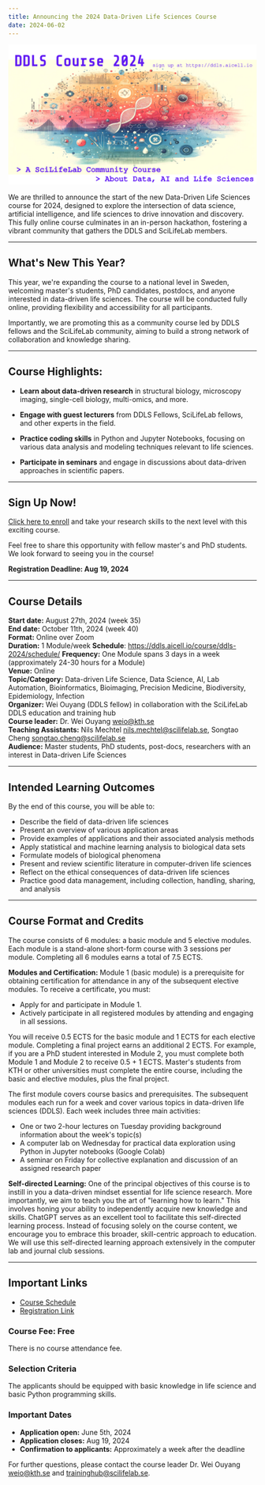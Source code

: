 ```yaml
---
title: Announcing the 2024 Data-Driven Life Sciences Course
date: 2024-06-02
---
```


![ddls course poster](./ddls-course-2024-poster.png)

We are thrilled to announce the start of the new Data-Driven Life Sciences course for 2024, designed to explore the intersection of data science, artificial intelligence, and life sciences to drive innovation and discovery. This fully online course culminates in an in-person hackathon, fostering a vibrant community that gathers the DDLS and SciLifeLab members.

---

## What's New This Year?

This year, we're expanding the course to a national level in Sweden, welcoming master's students, PhD candidates, postdocs, and anyone interested in data-driven life sciences. The course will be conducted fully online, providing flexibility and accessibility for all participants.

Importantly, we are promoting this as a community course led by DDLS fellows and the SciLifeLab community, aiming to build a strong network of collaboration and knowledge sharing.

---

## Course Highlights:

- **Learn about data-driven research** in structural biology, microscopy imaging, single-cell biology, multi-omics, and more.
  
- **Engage with guest lecturers** from DDLS Fellows, SciLifeLab fellows, and other experts in the field.
  
- **Practice coding skills** in Python and Jupyter Notebooks, focusing on various data analysis and modeling techniques relevant to life sciences.
  
- **Participate in seminars** and engage in discussions about data-driven approaches in scientific papers.

---

## Sign Up Now!

[Click here to enroll](https://forms.gle/9gmxpEE6X6HZ1wLa7) and take your research skills to the next level with this exciting course.

Feel free to share this opportunity with fellow master's and PhD students. We look forward to seeing you in the course!

**Registration Deadline: Aug 19, 2024**

---

## Course Details

**Start date:** August 27th, 2024 (week 35)  
**End date:** October 11th, 2024 (week 40)  
**Format:** Online over Zoom  
**Duration:** 1 Module/week
**Schedule**: https://ddls.aicell.io/course/ddls-2024/schedule/
**Frequency:** One Module spans 3 days in a week (approximately 24-30 hours for a Module)  
**Venue:** Online  
**Topic/Category:** Data-driven Life Science, Data Science, AI, Lab Automation, Bioinformatics, Bioimaging, Precision Medicine, Biodiversity, Epidemiology, Infection  
**Organizer:** Wei Ouyang (DDLS fellow) in collaboration with the SciLifeLab DDLS education and training hub  
**Course leader:** Dr. Wei Ouyang <weio@kth.se>  
**Teaching Assistants:** Nils Mechtel <nils.mechtel@scilifelab.se>, Songtao Cheng <songtao.cheng@scilifelab.se>  
**Audience:** Master students, PhD students, post-docs, researchers with an interest in Data-driven Life Sciences  

---

## Intended Learning Outcomes

By the end of this course, you will be able to:
- Describe the field of data-driven life sciences
- Present an overview of various application areas
- Provide examples of applications and their associated analysis methods
- Apply statistical and machine learning analysis to biological data sets
- Formulate models of biological phenomena
- Present and review scientific literature in computer-driven life sciences
- Reflect on the ethical consequences of data-driven life sciences
- Practice good data management, including collection, handling, sharing, and analysis

---

## Course Format and Credits

The course consists of 6 modules: a basic module and 5 elective modules. Each module is a stand-alone short-form course with 3 sessions per module. Completing all 6 modules earns a total of 7.5 ECTS.

**Modules and Certification:**
Module 1 (basic module) is a prerequisite for obtaining certification for attendance in any of the subsequent elective modules. To receive a certificate, you must:
- Apply for and participate in Module 1.
- Actively participate in all registered modules by attending and engaging in all sessions.

You will receive 0.5 ECTS for the basic module and 1 ECTS for each elective module. Completing a final project earns an additional 2 ECTS. For example, if you are a PhD student interested in Module 2, you must complete both Module 1 and Module 2 to receive 0.5 + 1 ECTS. Master's students from KTH or other universities must complete the entire course, including the basic and elective modules, plus the final project.

The first module covers course basics and prerequisites. The subsequent modules each run for a week and cover various topics in data-driven life sciences (DDLS). Each week includes three main activities:
- One or two 2-hour lectures on Tuesday providing background information about the week's topic(s)
- A computer lab on Wednesday for practical data exploration using Python in Jupyter notebooks (Google Colab)
- A seminar on Friday for collective explanation and discussion of an assigned research paper

**Self-directed Learning:**
One of the principal objectives of this course is to instill in you a data-driven mindset essential for life science research. More importantly, we aim to teach you the art of "learning how to learn." This involves honing your ability to independently acquire new knowledge and skills. ChatGPT serves as an excellent tool to facilitate this self-directed learning process. Instead of focusing solely on the course content, we encourage you to embrace this broader, skill-centric approach to education. We will use this self-directed learning approach extensively in the computer lab and journal club sessions.

---

## Important Links

- [Course Schedule](https://ddls.aicell.io/course/ddls-2024/schedule/)
- [Registration Link](https://forms.gle/9gmxpEE6X6HZ1wLa7)

### Course Fee: Free
There is no course attendance fee.

### Selection Criteria
The applicants should be equipped with basic knowledge in life science and basic Python programming skills.

### Important Dates
- **Application open:** June 5th, 2024
- **Application closes:** Aug 19, 2024
- **Confirmation to applicants:** Approximately a week after the deadline

For further questions, please contact the course leader Dr. Wei Ouyang <weio@kth.se> and <traininghub@scilifelab.se>.
